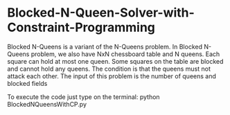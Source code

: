 # Blocked-N-Queen-Solver-with-Constraint-Programming

Blocked N-Queens is a variant of the N-Queens problem.
In Blocked N-Queens problem, we also have NxN chessboard 
table and N queens. Each square can hold at most one queen. 
Some squares on the table are blocked and cannot hold any 
queens. The condition is that the queens must not attack
each other. The input of this problem is the number of queens and 
blocked fields

To execute the code just type on the terminal: python BlockedNQueensWithCP.py

